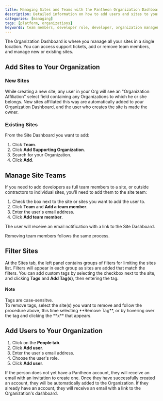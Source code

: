 ```yaml
---
title: Managing Sites and Teams with the Pantheon Organization Dashboard
description: Detailed information on how to add users and sites to your organization.
categories: [managing]
tags: [platform, organizations]
keywords: team members, developer role, developer, organization management, manage organization, change management, team management, manage team, manage team access, add user, add site, organization, p4a, agency, agencies, agency dashboard
---
```

The Organization Dashboard is where you manage all your sites in a single location. You can access support tickets, add or remove team members, and manage new or existing sites.

## Add Sites to Your Organization

### New Sites

While creating a new site, any user in your Org will see an "Organization Affiliation" select field containing any Organizations to which he or she belongs. New sites affiliated this way are automatically added to your Organization Dashboard, and the user who creates the site is made the owner.

### Existing Sites

From the Site Dashboard you want to add:


1. Click **Team**.
2. Click **Add Supporting Organization**.
3. Search for your Organization.
4. Click **Add**.


## Manage Site Teams
If you need to add developers as full team members to a site, or outside contractors to individual sites, you'll need to add them to the site team:

1. Check the box next to the site or sites you want to add the user to.
2. Click **Team** and **Add a team member**.
3. Enter the user's email address.
4. Click **Add team member**.

The user will receive an email notification with a link to the Site Dashboard.

Removing team members follows the same process.


## Filter Sites

At the Sites tab, the left panel contains groups of filters for limiting the sites list. Filters will appear in each group as sites are added that match the filters. You can add custom tags by selecting the checkbox next to the site, and clicking **Tags** and **Add Tag(s)**, then entering the tag.

<div class="alert alert-info" role="alert">
<h4>Note</h4>
Tags are case-sensitve.
</div>
To remove tags, select the site(s) you want to remove and follow the procedure above, this time selecting **Remove Tag**, or by hovering over the tag and clicking the **x** that appears.

## Add Users to Your Organization

1. Click on the **People tab**.
2. Click **Add user**.
3. Enter the user's email address.
4. Choose the user's role.
5. Click **Add user**.

If the person does not yet have a Pantheon account, they will receive an email with an invitation to create one. Once they have successfully created an account, they will be automatically added to the Organization. If they already have an account, they will receive an email with a link to the Organization's dashboard.
